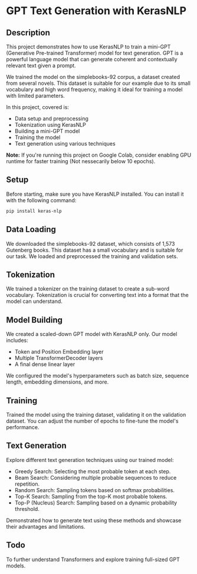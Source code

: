 # GPT Text Generation with KerasNLP

## Description 

This project demonstrates how to use KerasNLP to train a mini-GPT (Generative Pre-trained Transformer) model for text generation. GPT is a powerful language model that can generate coherent and contextually relevant text given a prompt.

We trained the model on the simplebooks-92 corpus, a dataset created from several novels. This dataset is suitable for our example due to its small vocabulary and high word frequency, making it ideal for training a model with limited parameters.

In this project, covered is:

- Data setup and preprocessing
- Tokenization using KerasNLP
- Building a mini-GPT model
- Training the model
- Text generation using various techniques

**Note:** If you're running this project on Google Colab, consider enabling GPU runtime for faster training (Not nessecarily below 10 epochs).

## Setup

Before starting, make sure you have KerasNLP installed. You can install it with the following command:

```bash
pip install keras-nlp
````
## Data Loading
We downloaded the simplebooks-92 dataset, which consists of 1,573 Gutenberg books. This dataset has a small vocabulary and is suitable for our task. We loaded and preprocessed the training and validation sets.

## Tokenization
We trained a tokenizer on the training dataset to create a sub-word vocabulary. Tokenization is crucial for converting text into a format that the model can understand.

## Model Building
We created a scaled-down GPT model with KerasNLP only. Our model includes:
- Token and Position Embedding layer
- Multiple TransformerDecoder layers
- A final dense linear layer


We configured the model's hyperparameters such as batch size, sequence length, embedding dimensions, and more.

## Training
Trained the model using the training dataset, validating it on the validation dataset. You can adjust the number of epochs to fine-tune the model's performance.

## Text Generation
Explore different text generation techniques using our trained model:

- Greedy Search: Selecting the most probable token at each step.
- Beam Search: Considering multiple probable sequences to reduce repetition.
- Random Search: Sampling tokens based on softmax probabilities.
- Top-K Search: Sampling from the top-K most probable tokens.
- Top-P (Nucleus) Search: Sampling based on a dynamic probability threshold.

Demonstrated how to generate text using these methods and showcase their advantages and limitations.

## Todo
To further understand Transformers and explore training full-sized GPT models.



